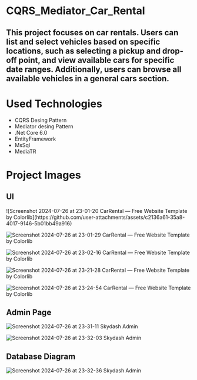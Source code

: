 # CQRS_Mediator_Car_Rental

<h2>This project focuses on car rentals. Users can list and select vehicles based on specific locations, such as selecting a pickup and drop-off point, and view available cars for specific date ranges. Additionally, users can browse all available vehicles in a general cars section.</h2>
<h1> Used Technologies </h1>
<ul>
  <li> CQRS Desing Pattern</li>
  <li>Mediator desing Pattern </li>
  <li> .Net Core 6.0</li>
  <li>EntityFramework </li>
  <li>MsSql</li>
  <li>MediaTR</li>

</ul>

<h1>Project Images</h1>
<h2>UI</h2>
![Screenshot 2024-07-26 at 23-01-20 CarRental — Free Website Template by Colorlib](https://github.com/user-attachments/assets/c2136a61-35a8-4017-9146-5b01bb49a916)

![Screenshot 2024-07-26 at 23-01-29 CarRental — Free Website Template by Colorlib](https://github.com/user-attachments/assets/8bfb6a76-4c0c-4443-9679-ef55dbf9ba87)

![Screenshot 2024-07-26 at 23-02-16 CarRental — Free Website Template by Colorlib](https://github.com/user-attachments/assets/3f8f5a25-60ce-49b1-9e5b-f3a676c423c7)

![Screenshot 2024-07-26 at 23-21-28 CarRental — Free Website Template by Colorlib](https://github.com/user-attachments/assets/03ad40b3-7131-4618-8e83-67aaa482df10)

![Screenshot 2024-07-26 at 23-24-54 CarRental — Free Website Template by Colorlib](https://github.com/user-attachments/assets/8f5eba67-be27-45f6-aab9-c50f8f9a617f)

<h2>Admin Page</h2>

![Screenshot 2024-07-26 at 23-31-11 Skydash Admin](https://github.com/user-attachments/assets/e6da4960-e061-4c99-b8c3-90e3eeca083d)

![Screenshot 2024-07-26 at 23-32-03 Skydash Admin](https://github.com/user-attachments/assets/5876a0f3-b53a-4ffa-becc-34051d942217)

<h2>Database Diagram</h2>

![Screenshot 2024-07-26 at 23-32-36 Skydash Admin](https://github.com/user-attachments/assets/4f869a7b-d13b-428c-a2a7-66b7705917dd)






